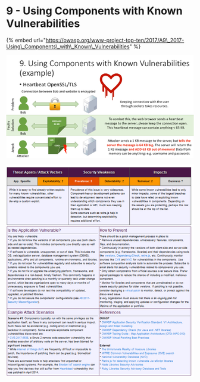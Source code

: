 # 9 - Using Components with Known Vulnerabilities

{% embed url="https://owasp.org/www-project-top-ten/2017/A9\_2017-Using\_Components\_with\_Known\_Vulnerabilities" %}

![](../../../.gitbook/assets/imagen%20%28445%29.png)



![](../../../.gitbook/assets/imagen%20%28454%29.png)

